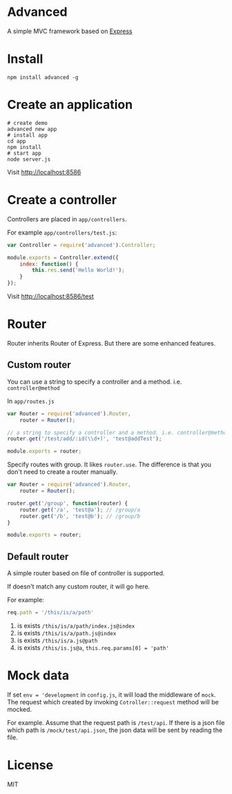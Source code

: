 # Advanced

A simple MVC framework based on [Express](https://github.com/strongloop/express)

# Install

```
npm install advanced -g
```

# Create an application

```shell
# create demo
advanced new app
# install app
cd app
npm install
# start app
node server.js
```

Visit [http://localhost:8586](http://localhost:8586)

# Create a controller

Controllers are placed in `app/controllers`.

For example `app/controllers/test.js`:

```javascript
var Controller = require('advanced').Controller;

module.exports = Controller.extend({
    index: function() {
        this.res.send('Hello World!');
    }
});
```

Visit [http://localhost:8586/test](http://localhost:8586/test)

# Router

Router inherits Router of Express. But there are some enhanced features.

## Custom router

You can use a string to specify a controller and a method. i.e. `controller@method`

In `app/routes.js`

```javascript
var Router = require('advanced').Router,
    router = Router();

// a string to specify a controller and a method. i.e. controller@method
router.get('/test/add/:id(\\d+)', 'test@addTest');

module.exports = router;
```

Specify routes with group. It likes `router.use`. The difference is that you don't need to create a router manually.

```javascript
var Router = require('advanced').Router,
    router = Router();

router.get('/group', function(router) {
    router.get('/a', 'test@a'); // /group/a
    router.get('/b', 'test@b'); // /group/b
}

module.exports = router;
```

## Default router

A simple router based on file of controller is supported.

If doesn't match any custom router, it will go here.

For example:

```javascript
req.path = '/this/is/a/path'
```

1. is exists `/this/is/a/path/index.js@index`
2. is exists `/this/is/a/path.js@index`
3. is exists `/this/is/a.js@path`
4. is exists `/this/is.js@a`, `this.req.params[0] = 'path'`

# Mock data

If set `env = 'development` in `config.js`, it will load the middleware of `mock`. The request which created by invoking `Cotroller::request` method will be mocked.

For example. Assume that the request path is `/test/api`. If there is a json file which path is `/mock/test/api.json`, the json data will be sent by reading the file.

# License

MIT